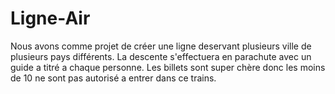 # Ligne-Air
Nous avons comme projet de créer une ligne deservant plusieurs ville de plusieurs pays différents. La descente s'effectuera en parachute avec un guide a titré a chaque personne. Les billets sont super chère donc les moins de 10 ne sont pas autorisé a entrer dans ce trains.
